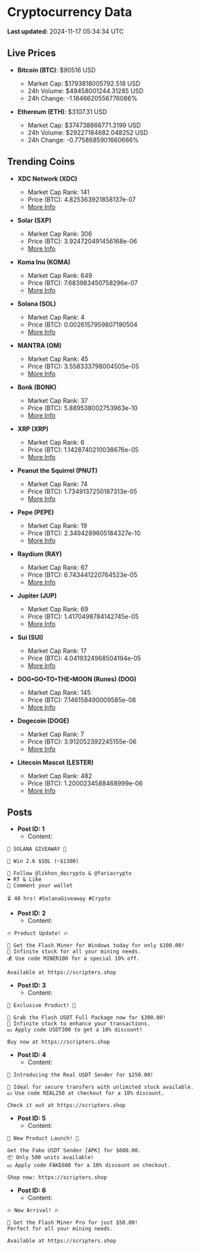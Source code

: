 # Cryptocurrency Data

**Last updated:** 2024-11-17 05:34:34 UTC

## Live Prices
- **Bitcoin (BTC)**: $90516 USD
  - Market Cap: $1793818005792.518 USD
  - 24h Volume: $49458001244.31285 USD
  - 24h Change: -1.1646620556776086%

- **Ethereum (ETH)**: $3107.31 USD
  - Market Cap: $374738866771.3199 USD
  - 24h Volume: $29227184682.048252 USD
  - 24h Change: -0.7758685901660666%

## Trending Coins
- **XDC Network (XDC)**
  - Market Cap Rank: 141
  - Price (BTC): 4.825363921858137e-07
  - [More Info](https://www.coingecko.com/en/coins/xdc-network)

- **Solar (SXP)**
  - Market Cap Rank: 306
  - Price (BTC): 3.924720491456168e-06
  - [More Info](https://www.coingecko.com/en/coins/solar-2)

- **Koma Inu (KOMA)**
  - Market Cap Rank: 649
  - Price (BTC): 7.683983450758296e-07
  - [More Info](https://www.coingecko.com/en/coins/koma-inu)

- **Solana (SOL)**
  - Market Cap Rank: 4
  - Price (BTC): 0.0026157959807190504
  - [More Info](https://www.coingecko.com/en/coins/solana)

- **MANTRA (OM)**
  - Market Cap Rank: 45
  - Price (BTC): 3.558333798004505e-05
  - [More Info](https://www.coingecko.com/en/coins/mantra)

- **Bonk (BONK)**
  - Market Cap Rank: 37
  - Price (BTC): 5.889538002753963e-10
  - [More Info](https://www.coingecko.com/en/coins/bonk)

- **XRP (XRP)**
  - Market Cap Rank: 6
  - Price (BTC): 1.1428740210038676e-05
  - [More Info](https://www.coingecko.com/en/coins/xrp)

- **Peanut the Squirrel (PNUT)**
  - Market Cap Rank: 74
  - Price (BTC): 1.7349137250187313e-05
  - [More Info](https://www.coingecko.com/en/coins/peanut-the-squirrel)

- **Pepe (PEPE)**
  - Market Cap Rank: 19
  - Price (BTC): 2.3494289605184327e-10
  - [More Info](https://www.coingecko.com/en/coins/pepe)

- **Raydium (RAY)**
  - Market Cap Rank: 67
  - Price (BTC): 6.743441220764523e-05
  - [More Info](https://www.coingecko.com/en/coins/raydium)

- **Jupiter (JUP)**
  - Market Cap Rank: 69
  - Price (BTC): 1.4170498784142745e-05
  - [More Info](https://www.coingecko.com/en/coins/jupiter)

- **Sui (SUI)**
  - Market Cap Rank: 17
  - Price (BTC): 4.0419324968504194e-05
  - [More Info](https://www.coingecko.com/en/coins/sui)

- **DOG•GO•TO•THE•MOON (Runes) (DOG)**
  - Market Cap Rank: 145
  - Price (BTC): 7.146158490009585e-08
  - [More Info](https://www.coingecko.com/en/coins/dog-go-to-the-moon-runes-2)

- **Dogecoin (DOGE)**
  - Market Cap Rank: 7
  - Price (BTC): 3.912052392245155e-06
  - [More Info](https://www.coingecko.com/en/coins/dogecoin)

- **Litecoin Mascot (LESTER)**
  - Market Cap Rank: 482
  - Price (BTC): 1.2000234588468999e-06
  - [More Info](https://www.coingecko.com/en/coins/litecoin-mascot)

## Posts
- **Post ID: 1**
  - Content:
```
🚀 SOLANA GIVEAWAY 🚀

🎁 Win 2.6 $SOL (~$1300)

🤝 Follow @likhon_decrypto & @fariacrypto
❤️ RT & Like
💬 Comment your wallet

⏳ 48 hrs! #SolanaGiveaway #Crypto
```

- **Post ID: 2**
  - Content:
```
🔥 Product Update! 🔥

🚀 Get the Flash Miner for Windows today for only $100.00!
🔋 Infinite stock for all your mining needs.
💰 Use code MINER100 for a special 10% off.

Available at https://scripters.shop
```

- **Post ID: 3**
  - Content:
```
🎁 Exclusive Product! 🎁

💸 Grab the Flash USDT Full Package now for $300.00!
🎉 Infinite stock to enhance your transactions.
💵 Apply code USDT300 to get a 10% discount!

Buy now at https://scripters.shop
```

- **Post ID: 4**
  - Content:
```
💎 Introducing the Real USDT Sender for $250.00!

💼 Ideal for secure transfers with unlimited stock available.
💵 Use code REAL250 at checkout for a 10% discount.

Check it out at https://scripters.shop
```

- **Post ID: 5**
  - Content:
```
🚀 New Product Launch! 🚀

Get the Fake USDT Sender [APK] for $600.00.
📦 Only 500 units available!
💵 Apply code FAKE600 for a 10% discount on checkout.

Shop now: https://scripters.shop
```

- **Post ID: 6**
  - Content:
```
🔥 New Arrival! 🔥

💸 Get the Flash Miner Pro for just $50.00!
Perfect for all your mining needs.

Available at https://scripters.shop
```

